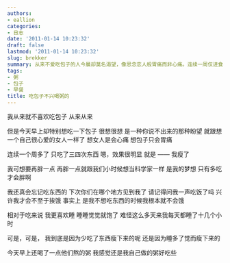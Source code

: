 ```yaml
---
authors:
- eallion
categories:
- 日志
date: '2011-01-14 10:23:32'
draft: false
lastmod: '2011-01-14 10:23:32'
slug: brekker
summary: 从来不爱吃包子的人今晨却莫名渴望，像思念恋人般胃痛而非心痛。连续一周仅进食三四次，瘦了却梦想增肥，常因嗜睡忘食。疑惑瘦因是少吃或多睡，今晨尝他人熬粥仍觉自煮更美味！
tags:
- 粥
- 包子
- 早餐
title: 吃包子不兴喝粥的
---
```

我从来就不喜欢吃包子
从来从来

但是今天早上却特别想吃一下包子
很想很想
是一种你说不出来的那种盼望
就跟想一个自己很心爱的女人一样了
想女人是会心痛
想包子只会胃痛

连续一个周多了
只吃了三四次东西
嗯，效果很明显
就是 —— 我瘦了

我可想要再胖一点
再胖一点就跟我们小时候想当科学家一样
是我的梦想
只有多吃才会胖啊

我还真会忘记吃东西的
下次你们在哪个地方见到我了
请记得问我一声吃饭了吗
兴许我才会不至于挨饿
事实上
是我不想吃东西的时候我根本就不会饿

相对于吃来说
我更喜欢睡
睡睡觉觉就饱了
难怪这么多天来我每天都睡了十几个小时

可是，可是，
我到底是因为少吃了东西瘦下来的呢
还是因为睡多了觉而瘦下来的

今天早上还喝了一点他们熬的粥
我感觉还是我自己做的粥好吃些